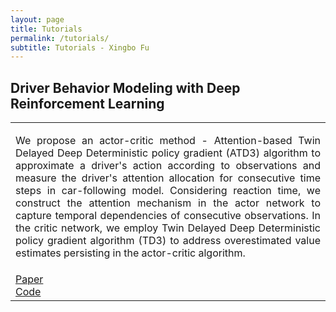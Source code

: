 ```yaml
---
layout: page
title: Tutorials
permalink: /tutorials/
subtitle: Tutorials - Xingbo Fu
---
```


<h2>Driver Behavior Modeling with Deep Reinforcement Learning</h2>
<table style="border-width: 0; margin-bottom: 10px">
  <tr>
    <td>
      <p style="text-align: justify">We propose an actor-critic method - Attention-based Twin Delayed Deep Deterministic policy gradient (ATD3) algorithm to approximate a driver's action according to observations and measure the driver's attention allocation for consecutive time steps in car-following model. Considering reaction time, we construct the attention mechanism in the actor network to capture temporal dependencies of consecutive observations. In the critic network, we employ Twin Delayed Deep Deterministic policy gradient algorithm (TD3) to address overestimated value estimates persisting in the actor-critic algorithm.</p>
    </td>
  </tr>
  <tr>
    <td>
      <a href="paper6.pdf"><div class="paper">Paper</div></a>
      <a href="https://github.com/xbfu/ATD3"><div class="code">Code</div></a>
    </td>
  </tr>
</table>
